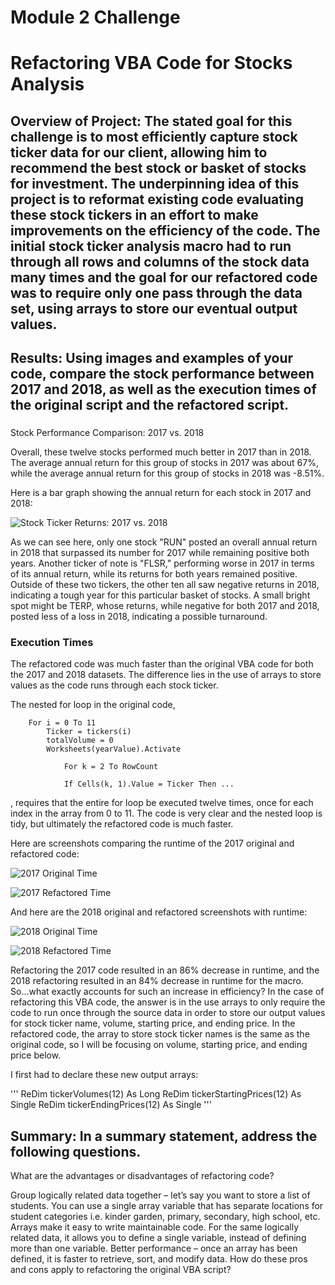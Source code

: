 # Module 2 Challenge
# Refactoring VBA Code for Stocks Analysis

## Overview of Project: The stated goal for this challenge is to most efficiently capture stock ticker data for our client, allowing him to recommend the best stock or basket of stocks for investment. The underpinning idea of this project is to reformat existing code evaluating these stock tickers in an effort to make improvements on the efficiency of the code. The initial stock ticker analysis macro had to run through all rows and columns of the stock data many times and the goal for our refactored code was to require only one pass through the data set, using arrays to store our eventual output values. 

 

## Results: Using images and examples of your code, compare the stock performance between 2017 and 2018, as well as the execution times of the original script and the refactored script.

### 
Stock Performance Comparison: 2017 vs. 2018

Overall, these twelve stocks performed much better in 2017 than in 2018. The average annual return for this group of stocks in 2017 was about 67%, while the average annual return for this group of stocks in 2018 was -8.51%. 

Here is a bar graph showing the annual return for each stock in 2017 and 2018: 

![Stock Ticker Returns: 2017 vs. 2018](https://github.com/Tozerh/stocks-analysis/blob/main/17%20vs%2018%20Comparison.PNG)

As we can see here, only one stock "RUN" posted an overall annual return in 2018 that surpassed its number for 2017 while remaining positive both years. Another ticker of note is "FLSR," performing worse in 2017 in terms of its annual return, while its returns for both years remained positive. Outside of these two tickers, the other ten all saw negative returns in 2018, indicating a tough year for this particular basket of stocks. A small bright spot might be TERP, whose returns, while negative for both 2017 and 2018, posted less of a loss in 2018, indicating a possible turnaround. 
 
### Execution Times

The refactored code was much faster than the original VBA code for both the 2017 and 2018 datasets. The difference lies in the use of arrays to store values as the code runs through each stock ticker. 

The nested for loop in the original code,


        For i = 0 To 11
            Ticker = tickers(i)
            totalVolume = 0
            Worksheets(yearValue).Activate
          
                For k = 2 To RowCount
            
                If Cells(k, 1).Value = Ticker Then ...
                

, requires that the entire for loop be executed twelve times, once for each index in the array from 0 to 11. The code is very clear and the nested loop is tidy, but ultimately the refactored code is much faster. 

Here are screenshots comparing the runtime of the 2017 original and refactored code:

![2017 Original Time](https://github.com/Tozerh/stocks-analysis/blob/main/Resources/Module%202.5.3%20-%20Original%20time%20for%202017%20Analysis.PNG)

![2017 Refactored Time](https://github.com/Tozerh/stocks-analysis/blob/main/Resources/VBA_Challenge_2017.PNG)
  

And here are the 2018 original and refactored screenshots with runtime: 

![2018 Original Time](https://github.com/Tozerh/stocks-analysis/blob/main/Resources/Module%202.5.3%20-%20Original%20time%20for%202018%20Analysis.PNG)

![2018 Refactored Time](https://github.com/Tozerh/stocks-analysis/blob/main/Resources/VBA_Challenge_2018.PNG)

Refactoring the 2017 code resulted in an 86% decrease in runtime, and the 2018 refactoring resulted in an 84% decrease in runtime for the macro. So...what exactly accounts for such an increase in efficiency? In the case of refactoring this VBA code, the answer is in the use arrays to only require the code to run once through the source data in order to store our output values for stock ticker name, volume, starting price, and ending price. In the refactored code, the array to store stock ticker names is the same as the original code, so I will be focusing on volume, starting price, and ending price below. 

I first had to declare these new output arrays: 

'''
    ReDim tickerVolumes(12) As Long
    ReDim tickerStartingPrices(12) As Single
    ReDim tickerEndingPrices(12) As Single
'''


## Summary: In a summary statement, address the following questions.
What are the advantages or disadvantages of refactoring code?

Group logically related data together – let’s say you want to store a list of students. You can use a single array variable that has separate locations for student categories i.e. kinder garden, primary, secondary, high school, etc.
Arrays make it easy to write maintainable code. For the same logically related data, it allows you to define a single variable, instead of defining more than one variable.
Better performance – once an array has been defined, it is faster to retrieve, sort, and modify data.
How do these pros and cons apply to refactoring the original VBA script?
